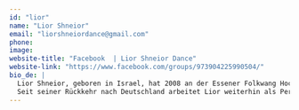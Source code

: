 ```yaml
---
id: "lior"
name: "Lior Shneior"
email: "liorshneiordance@gmail.com"
phone: 
image: 
website-title: "Facebook  | Lior Shneior Dance"
website-link: "https://www.facebook.com/groups/973904225990504/"
bio_de: |
  Lior Shneior, geboren in Israel, hat 2008 an der Essener Folkwang Hochschule die Ausbildung zum Bühnentänzer absolviert. Es folgt ein Studien-Stipendium in New York, wo er bis 2012 als selbständiger Performer und Choreograph arbeitete (Training bei David Howard und der Bill T Jones Company, Tanz in der Sokolow Theater dance company, John Byrne und Fotograf David LaChapelle).
  Seit seiner Rückkehr nach Deutschland arbeitet Lior weiterhin als Performer und Choreograph und leitet Workshops für verschiedene Zielgruppen.
---
```


